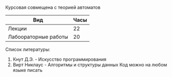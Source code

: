 Курсовая совмещена с теорией автоматов 

| Вид                  | Часы |
| -------------------- | ---- |
| Лекции               | 22   |
| Лабоораторные работы | 20     |
Список литературы:
1. Кнут Д.Э. - Искусство программирования
2. Вирт Никлаус - Алгоритмы и структуры данных
Код можно на любом языке писать

